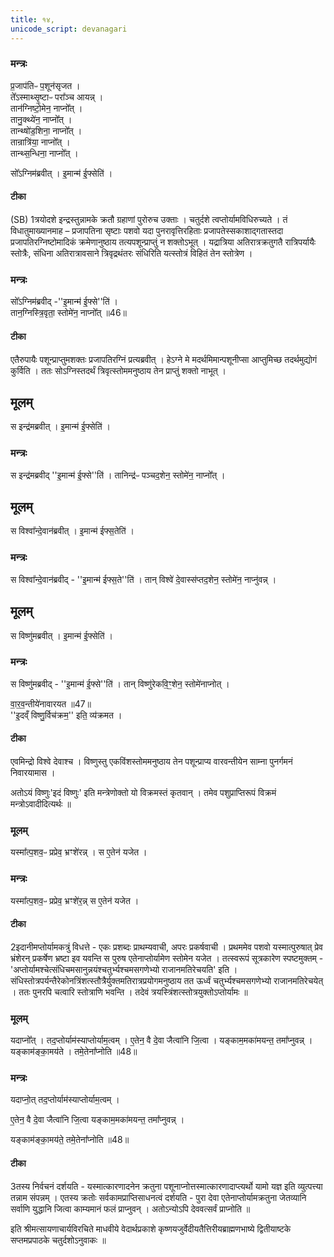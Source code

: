 ```yaml
---
title: १४,
unicode_script: devanagari
---
```


### मन्त्रः

प्र॒जाप॑तिᳶ प॒शून॑सृजत ।  
ते᳚ऽस्माथ्सृ॒ष्टाᳶ परा᳚ञ्च आयन्न् ।  
तान॑ग्निष्टो॒मेन॒ नाप्नो᳚त् ।  
तानु॒क्थ्ये॑न॒ नाप्नो᳚त् ।  
तान्थ्षो॑ड॒शिना॒ नाप्नो᳚त् ।  
तान्रात्रि॑या॒ नाप्नो᳚त् ।  
तान्थ्स॒न्धिना॒ नाप्नो᳚त् ।  

सो᳚ऽग्निम॑ब्रवीत् ।
इ॒मान्म॑ ई॒फ्सेति॑ ।

#### टीका
(SB) 1त्रयोदशे इन्द्रस्तुन्नामके क्रतौ ग्रहाणां पुरोरुच उक्ताः । चतुर्दशे त्वप्तोर्यामविधिरुच्यते । तं विधातुमाख्यानमाह – प्रजापतिना सृष्टाः पशवो यदा पुनरावृत्तिरहिताः प्रजापतेस्सकाशाद्गतास्तदा प्रजापतिरग्निष्टोमादिकं क्रमेणानुष्ठाय तत्यपशून्प्राप्तुं न शक्तोऽभूत् । यद्रात्रिया अतिरात्रक्रतुगतै रात्रिपर्यायैः स्तोत्रैः, संधिना अतिरात्रावसाने त्रिवृद्रथंतरः संधिरिति यत्स्तोत्रं विहितं तेन स्तोत्रेण ।
### मन्त्रः
सो᳚ऽग्निम॑ब्रवीद् -''इ॒मान्म॑ ई॒फ्से''ति॑ ।   
तान॒ग्निस्त्रि॒वृता॒ स्तोमे॑न॒ नाप्नो᳚त् ॥46॥  

#### टीका
एतैरुपायैः पशून्प्राप्तुमशक्तः प्रजापतिरग्निं प्रत्यब्रवीत् । हेऽग्ने मे मदर्थमिमान्पशूनीप्सा आप्तुमिच्छ तदर्थमुद्योगं कुर्विति ।
ततः सोऽग्निस्तदर्थं त्रिवृत्स्तोममनुष्ठाय तेन प्राप्तुं शक्तो नाभूत् ।
## मूलम्
स इन्द्र॑मब्रवीत् ।
इ॒मान्म॑ ई॒फ्सेति॑ ।
### मन्त्रः
स इन्द्र॑मब्रवीद् ''इ॒मान्म॑ ई॒फ्से''ति॑ ।
तानिन्द्र॑ᳶ पञ्चद॒शेन॒ स्तोमे॑न॒ नाप्नो᳚त् ।
## मूलम्
स विश्वा᳚न्दे॒वान॑ब्रवीत् ।
इ॒मान्म॑ ईफ्स॒तेति॑ ।
### मन्त्रः

स विश्वा᳚न्दे॒वान॑ब्रवीद्  - ''इ॒मान्म॑ ईफ्स॒ते''ति॑ ।
तान् विश्वे॑ दे॒वास्स॑प्तद॒शेन॒ स्तोमे॑न॒ नाप्नु॑वन्न् ।
## मूलम्
स विष्णु॑मब्रवीत् ।
इ॒मान्म॑ ई॒फ्सेति॑ ।
### मन्त्रः
स विष्णु॑मब्रवीद्  - ''इ॒मान्म॑ ई॒फ्से''ति॑ ।
तान् विष्णु॑रेकवि॒ꣳ॒शेन॒ स्तोमे॑नाप्नोत् ।

वा॒र॒व॒न्तीये॑नावारयत ॥47॥  
''इ॒दव्ँ विष्णु॒र्विच॑क्रम॒'' इति॒ व्य॑क्रमत ।
#### टीका
एवमिन्द्रो विश्वे देवाश्च । विष्णुस्तु एकविंशस्तोममनुष्ठाय तेन पशून्प्राप्य वारवन्तीयेन साम्ना पुनर्गमनं निवारयामास ।

अतोऽयं विष्णुः'इदं विष्णुः' इति मन्त्रेणोक्तो यो विक्रमस्तं कृतवान् । तमेव पशुप्राप्तिरूपं विक्रमं मन्त्रोऽवादीदित्यर्थः ॥
### मूलम्
यस्मा᳚त्प॒शव॒ᳶ प्रप्रेव॒ भ्रꣳशे॑रन्न् ।
स ए॒तेन॑ यजेत ।
### मन्त्रः
यस्मा᳚त्प॒शव॒ᳶ प्रप्रेव॒ भ्रꣳशे॑र॒न्न् स ए॒तेन॑ यजेत ।
#### टीका
2इदानीमप्तोर्यामकत्रुं विधत्ते - एकः प्रशब्दः प्राथम्यवाची, अपरः प्रकर्षवाची । प्रथममेव पशवो यस्मात्पुरुषात् प्रेव भ्रंशेरन् प्रकर्षेण भ्रष्टा इव यवन्ति स पुरुष एतेनाप्तोर्यामेण स्तोमेन यजेत । तत्स्वरूपं सूत्रकारेण स्पष्टमुक्तम् - 'अप्तोर्यामश्चेत्संधिचमसानुन्नयंश्चतुर्भ्यश्चमसगणेभ्यो राजानमतिरेचयति' इति । संधिस्तोत्रपर्यन्तैरेकोनत्रिंशत्स्तौत्रैर्युक्तमतिरात्रप्रयोगमनुष्ठाय तत ऊर्ध्वं चतुर्भ्यश्चमसगणेभ्यो राजानमतिरेचयेत् । ततः पुनरपि चत्वारि स्तोत्राणि भवन्ति । तदेवं त्रयस्त्रिंशत्स्तोत्रयुक्तोऽप्तोर्यामः ॥
### मूलम्
यदाप्नो᳚त् ।
तद॒प्तोर्याम॑स्याप्तोर्याम॒त्वम् ।
ए॒तेन॒ वै दे॒वा जैत्वा॑नि जि॒त्वा ।
यङ्काम॒मका॑मयन्त॒ तमा᳚प्नुवन्न् ।
यङ्काम॑ङ्का॒मय॑ते ।
तमे॒तेना᳚प्नोति ॥48॥   
### मन्त्रः
यदाप्नो॒त् तद॒प्तोर्याम॑स्याप्तोर्याम॒त्वम् ।  

ए॒तेन॒ वै दे॒वा जैत्वा॑नि जि॒त्वा यङ्काम॒मका॑मयन्त॒ तमा᳚प्नुवन्न् ।  

यङ्काम॑ङ्का॒मय॑ते॒ तमे॒तेना᳚प्नोति ॥48॥  
#### टीका
3तस्य निर्वचनं दर्शयति - यस्मात्कारणादनेन क्रतुना पशूनाप्नोत्तस्मात्कारणादाप्त्यर्थो यामो यज्ञ इति व्युत्पत्त्या तन्नाम संपन्नम् । एतस्य क्रतोः सर्वकामप्राप्तिसाधनत्वं दर्शयति - पुरा देवा एतेनाप्तोर्यामक्रतुना जेतव्यानि सर्वाणि युद्धानि जित्वा काम्यमानं फलं प्राप्नुवन् । अतोऽन्योऽपि देववत्सर्वं प्राप्नोति ॥

इति श्रीमत्सायणाचार्यविरचिते माधवीये वेदार्थप्रकाशे कृष्णयजुर्वेदीयतैत्तिरीयब्राह्मणभाष्ये द्वितीयाष्टके सप्तमप्रपाठके चतुर्दशोऽनुवाकः ॥  
